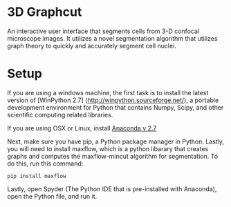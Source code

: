 # 3D Graphcut
An interactive user interface that segments cells from 3-D confocal microscope images. It utilizes a novel segmentation algorithm that utilizes graph theory to quickly and accurately segment cell nuclei.

# Setup

If you are using a windows machine, the first task is to install the latest version of [WinPython 2.7] (http://winpython.sourceforge.net/), a portable development environment for Python that contains Numpy, Scipy, and other
scientific computing related libraries. 

If you are using OSX or Linux, install [Anaconda v 2.7](https://www.continuum.io/downloads)

Next, make sure you have pip, a Python package manager in Python. Lastly, you will need to install maxflow, which is a python libarary that creates graphs and computes the maxflow-mincut algorithm for segmentation. To do this, run this command:

`pip install maxflow`

Lastly, open Spyder (The Python IDE that is pre-installed with Anaconda), open the Python file, and run it. 





